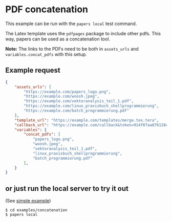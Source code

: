 # PDF concatenation

This example can be run with the `papers local` test command.

The Latex template uses the `pdfpages` package to include other pdfs. This way,
papers can be used as a concatenation tool.

**Note:** The links to the PDFs need to be both in `assets_urls` and
`variables.concat_pdfs` with this setup.

## Example request

```json
{
    "assets_urls": [
        "https://example.com/papers_logo.png",
        "https://example.com/woosh.jpeg",
        "https://example.com/vektoranalysis_teil_1.pdf",
        "https://example.com/linux_praxisbuch_shellprogrammierung",
        "https://example.com/batch_programmierung.pdf"
    ],
    "template_url": "https://example.com/templates/merge.tex.tera",
    "callback_url": "https://example.com/callback&token=914f07aa876128e936",
    "variables": {
        "concat_pdfs": [
            "papers_logo.png",
            "woosh.jpeg",
            "vektoranalysis_teil_1.pdf",
            "linux_praxisbuch_shellprogrammierung",
            "batch_programmierung.pdf"
        ],
    }
}
```

## or just run the local server to try it out

(See [simple example](../simple))

```
$ cd examples/concatenation
$ papers local
```
